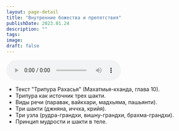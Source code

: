 ```yaml
---
layout: page-detail
title: "Внутренние божества и препятствия"
publishDate: 2023.01.24
description: ""
tags:
image:
draft: false
---
```


<audio title="2023.01.24 - Внутренние божества и препятствия.mp3" src="/upload/iblock/c24/c24b3f1ec906cad1d654f521266ab215.mp3" controls=""></audio>

* Текст "Трипура Рахасья" (Махатмья-кханда, глава 10).
* Трипура как источник трех шакти.
* Виды речи (паравак, вайкхари, мадхьяма, пашьянти).
* Три шакти (джняна, иччха, крийя).
* Три узла (рудра-грандхи, вишну-грандхи, брахма-грандхи).
* Принцип мудрости и шакти в теле.

  
